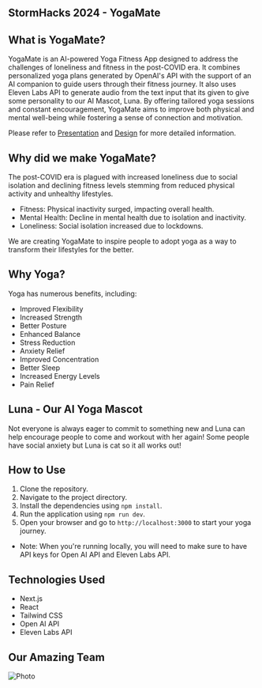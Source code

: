 ## StormHacks 2024 - YogaMate

## What is YogaMate?
YogaMate is an AI-powered Yoga Fitness App designed to address the challenges of loneliness and fitness in the post-COVID era. It combines personalized yoga plans generated by OpenAI's API with the support of an AI companion to guide users through their fitness journey. It also uses Eleven Labs API to generate audio from the text input that its given to give some personality to our AI Mascot, Luna. By offering tailored yoga sessions and constant encouragement, YogaMate aims to improve both physical and mental well-being while fostering a sense of connection and motivation.

Please refer to [Presentation](https://www.canva.com/design/DAGFn1F8yw8/DbarRYm7PswJVlxY4vPwdg/view?utm_content=DAGFn1F8yw8&utm_campaign=designshare&utm_medium=link&utm_source=editor) and [Design](https://www.canva.com/design/DAGFnD2dYF4/TDbN1ZAK5QgSSLaHL0oNOQ/view?utm_content=DAGFnD2dYF4&utm_campaign=designshare&utm_medium=link&utm_source=editor) for more detailed information.

## Why did we make YogaMate?
The post-COVID era is plagued with increased loneliness due to social isolation and declining fitness levels stemming from reduced physical activity and unhealthy lifestyles.
- Fitness: Physical inactivity surged, impacting overall health.
- Mental Health: Decline in mental health due to isolation and inactivity.
- Loneliness: Social isolation increased due to lockdowns.

We are creating YogaMate to inspire people to adopt yoga as a way to transform their lifestyles for the better.

## Why Yoga?
Yoga has numerous benefits, including:

- Improved Flexibility
- Increased Strength
- Better Posture
- Enhanced Balance
- Stress Reduction
- Anxiety Relief
- Improved Concentration
- Better Sleep
- Increased Energy Levels
- Pain Relief

## Luna - Our AI Yoga Mascot
Not everyone is always eager to commit to something new and Luna can help encourage people to come and workout with her again! Some people have social anxiety but Luna is cat so it all works out!

## How to Use

1. Clone the repository.
2. Navigate to the project directory.
3. Install the dependencies using `npm install`.
4. Run the application using `npm run dev`.
5. Open your browser and go to `http://localhost:3000` to start your yoga journey.

- Note: When you're running locally, you will need to make sure to have API keys for Open AI API and Eleven Labs API.

## Technologies Used

- Next.js
- React
- Tailwind CSS
- Open AI API
- Eleven Labs API

## Our Amazing Team

![Photo](./images/team-photo.jpg)
